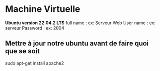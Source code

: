 
# Machine Virtuelle

**Ubuntu version 22.04.2 LTS**
full name : ex: Serveur Web
User name : ex: serveur
Password : ex: 2004

## Mettre à jour notre ubuntu avant de faire quoi que se soit
sudo apt-get install apache2